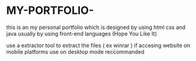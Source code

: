 # MY-PORTFOLIO-
this is an my personal portfolio which is designed by using html css and java usually by using front-end languages (Hope You Like It)

use a extractor tool to extract the files ( ex winrar )
if accesing website on mobile platforms use on desktop mode reccommanded
